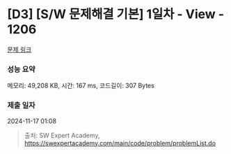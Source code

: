 # [D3] [S/W 문제해결 기본] 1일차 - View - 1206 

[문제 링크](https://swexpertacademy.com/main/code/problem/problemDetail.do?contestProbId=AV134DPqAA8CFAYh) 

### 성능 요약

메모리: 49,208 KB, 시간: 167 ms, 코드길이: 307 Bytes

### 제출 일자

2024-11-17 01:08



> 출처: SW Expert Academy, https://swexpertacademy.com/main/code/problem/problemList.do